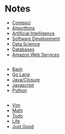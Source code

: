 # Notes

+ [Compsci](https://github.com/billyxs/notes.md/tree/master/compsci)
+ [Algorithms](https://github.com/billyxs/notes.md/tree/master/algorithms)
+ [Artificial Intelligence](https://github.com/billyxs/notes.md/tree/master/artificial-intelligence)
+ [Software Development](https://github.com/billyxs/notes.md/tree/master/software-development)
+ [Data Science](https://github.com/billyxs/notes.md/tree/master/datasci)
+ [Databases](https://github.com/billyxs/notes.md/tree/master/databases)
+ [Amazon Web Services](https://github.com/billyxs/notes.md/tree/master/amazon-web-services)

##

+ [Bash](https://github.com/billyxs/notes.md/tree/master/bash)
+ [Go Lang](https://github.com/billyxs/notes.md/tree/master/go-lang)
+ [Java/Closure](https://github.com/billyxs/notes.md/tree/master/java-closure)
+ [Javascript](https://github.com/billyxs/notes.md/tree/master/javascript)
+ [Python](https://github.com/billyxs/notes.md/tree/master/python)

##

+ [Vim](https://github.com/billyxs/notes.md/tree/master/vim)
+ [Math](https://github.com/billyxs/notes.md/tree/master/math)
+ [Todo](https://github.com/billyxs/notes.md/tree/master/todo)
+ [Life](https://github.com/billyxs/notes.md/tree/master/life)
+ [Just Good](https://github.com/billyxs/notes.md/tree/master/just-good)

